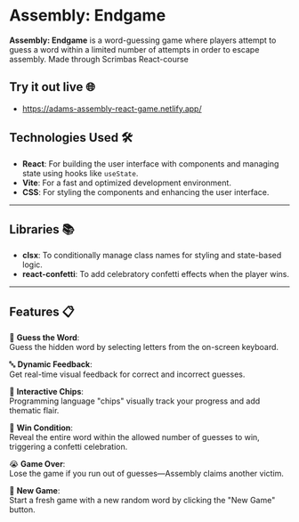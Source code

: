 # Assembly: Endgame

**Assembly: Endgame** is a word-guessing game where players attempt to guess a word within a limited number of attempts in order to escape assembly. Made through Scrimbas React-course

## Try it out live 🌐
- https://adams-assembly-react-game.netlify.app/

## Technologies Used 🛠️

- **React**: For building the user interface with components and managing state using hooks like `useState`.
- **Vite**: For a fast and optimized development environment.
- **CSS**: For styling the components and enhancing the user interface.

---

## Libraries 📚

- **clsx**: To conditionally manage class names for styling and state-based logic.
- **react-confetti**: To add celebratory confetti effects when the player wins.

---

## Features 📋

🎯 **Guess the Word**:  
Guess the hidden word by selecting letters from the on-screen keyboard.

🔤 **Dynamic Feedback**:  
Get real-time visual feedback for correct and incorrect guesses.

🔄 **Interactive Chips**:  
Programming language "chips" visually track your progress and add thematic flair.

🎉 **Win Condition**:  
Reveal the entire word within the allowed number of guesses to win, triggering a confetti celebration.

😭 **Game Over**:  
Lose the game if you run out of guesses—Assembly claims another victim.

🔄 **New Game**:  
Start a fresh game with a new random word by clicking the "New Game" button.
